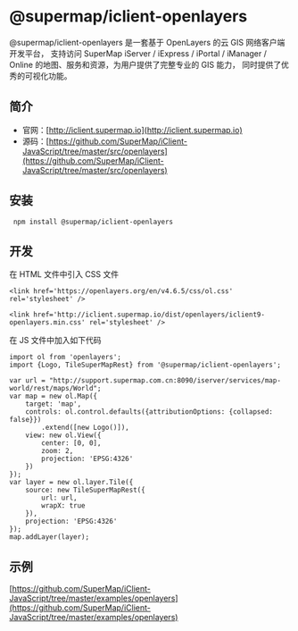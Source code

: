 # @supermap/iclient-openlayers

@supermap/iclient-openlayers 是一套基于 OpenLayers 的云 GIS 网络客户端开发平台， 支持访问 SuperMap iServer / iExpress / iPortal / iManager / Online 的地图、服务和资源，为用户提供了完整专业的 GIS 能力， 同时提供了优秀的可视化功能。

## 简介
* 官网：[http://iclient.supermap.io](http://iclient.supermap.io)
* 源码：[https://github.com/SuperMap/iClient-JavaScript/tree/master/src/openlayers](https://github.com/SuperMap/iClient-JavaScript/tree/master/src/openlayers)

## 安装

```
 npm install @supermap/iclient-openlayers
```

## 开发

在 HTML 文件中引入 CSS  文件

```
<link href='https://openlayers.org/en/v4.6.5/css/ol.css' rel='stylesheet' />

<link href='http://iclient.supermap.io/dist/openlayers/iclient9-openlayers.min.css' rel='stylesheet' />

```
在 JS 文件中加入如下代码

```
import ol from 'openlayers';
import {Logo, TileSuperMapRest} from '@supermap/iclient-openlayers';

var url = "http://support.supermap.com.cn:8090/iserver/services/map-world/rest/maps/World";
var map = new ol.Map({
    target: 'map',
    controls: ol.control.defaults({attributionOptions: {collapsed: false}})
        .extend([new Logo()]),
    view: new ol.View({
        center: [0, 0],
        zoom: 2,
        projection: 'EPSG:4326'
    })
});
var layer = new ol.layer.Tile({
    source: new TileSuperMapRest({
        url: url,
        wrapX: true
    }),
    projection: 'EPSG:4326'
});
map.addLayer(layer);
```

## 示例
 [https://github.com/SuperMap/iClient-JavaScript/tree/master/examples/openlayers](https://github.com/SuperMap/iClient-JavaScript/tree/master/examples/openlayers)